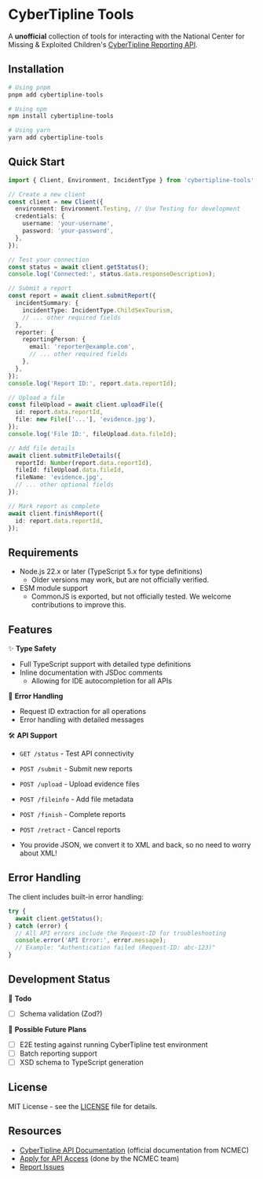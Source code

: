# CyberTipline Tools

A **unofficial** collection of tools for interacting with the National Center for Missing & Exploited Children's [CyberTipline Reporting API](https://report.cybertip.org/ispws/documentation).

## Installation

```bash
# Using pnpm
pnpm add cybertipline-tools

# Using npm
npm install cybertipline-tools

# Using yarn
yarn add cybertipline-tools
```

## Quick Start

```typescript
import { Client, Environment, IncidentType } from 'cybertipline-tools';

// Create a new client
const client = new Client({
  environment: Environment.Testing, // Use Testing for development
  credentials: {
    username: 'your-username',
    password: 'your-password',
  },
});

// Test your connection
const status = await client.getStatus();
console.log('Connected:', status.data.responseDescription);

// Submit a report
const report = await client.submitReport({
  incidentSummary: {
    incidentType: IncidentType.ChildSexTourism,
    // ... other required fields
  },
  reporter: {
    reportingPerson: {
      email: 'reporter@example.com',
      // ... other required fields
    },
  },
});
console.log('Report ID:', report.data.reportId);

// Upload a file
const fileUpload = await client.uploadFile({
  id: report.data.reportId,
  file: new File(['...'], 'evidence.jpg'),
});
console.log('File ID:', fileUpload.data.fileId);

// Add file details
await client.submitFileDetails({
  reportId: Number(report.data.reportId),
  fileId: fileUpload.data.fileId,
  fileName: 'evidence.jpg',
  // ... other optional fields
});

// Mark report as complete
await client.finishReport({
  id: report.data.reportId,
});
```

## Requirements

- Node.js 22.x or later (TypeScript 5.x for type definitions)
  - Older versions may work, but are not officially verified.
- ESM module support
  - CommonJS is exported, but not officially tested. We welcome contributions to improve this.

## Features

✨ **Type Safety**
- Full TypeScript support with detailed type definitions
- Inline documentation with JSDoc comments
  - Allowing for IDE autocompletion for all APIs

🐛 **Error Handling**
- Request ID extraction for all operations
- Error handling with detailed messages

🛠️ **API Support**
- `GET /status` - Test API connectivity
- `POST /submit` - Submit new reports
- `POST /upload` - Upload evidence files
- `POST /fileinfo` - Add file metadata
- `POST /finish` - Complete reports
- `POST /retract` - Cancel reports

- You provide JSON, we convert it to XML and back, so no need to worry about XML!

## Error Handling

The client includes built-in error handling:

```typescript
try {
  await client.getStatus();
} catch (error) {
  // All API errors include the Request-ID for troubleshooting
  console.error('API Error:', error.message);
  // Example: "Authentication failed (Request-ID: abc-123)"
}
```

## Development Status

🚧 **Todo**
- [ ] Schema validation (Zod?)

🔮 **Possible Future Plans**
- [ ] E2E testing against running CyberTipline test environment
- [ ] Batch reporting support
- [ ] XSD schema to TypeScript generation

## License

MIT License - see the [LICENSE](LICENSE) file for details.

## Resources

- [CyberTipline API Documentation](https://report.cybertip.org/ispws/documentation) (official documentation from NCMEC)
- [Apply for API Access](https://esp.ncmec.org/registration) (done by the NCMEC team)
- [Report Issues](https://github.com/Johannes-Andersen/cybertipline-tools/issues)
